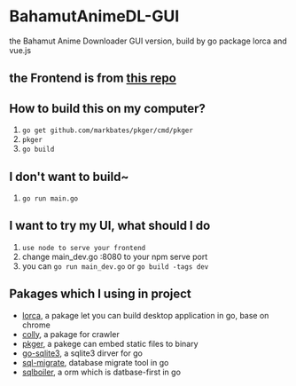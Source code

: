 # BahamutAnimeDL-GUI
the Bahamut Anime Downloader GUI version, build by go package lorca and vue.js
## the Frontend is from [this repo](https://github.com/txya900619/BahamutAnimeDL-frontend)
## How to build this on my computer?
1. `go get github.com/markbates/pkger/cmd/pkger`
2. `pkger`
3. `go build`
## I don't want to build~
1. `go run main.go`
## I want to try my UI, what should I do
1. `use node to serve your frontend`
2. change main_dev.go :8080 to your npm serve port
3. you can `go run main_dev.go` or `go build -tags dev`
## Pakages which I using in project
- [lorca](https://github.com/gocolly/colly), a pakage let you can build desktop application in go, base on chrome
- [colly](https://github.com/gocolly/colly), a pakage for crawler
- [pkger](https://github.com/markbates/pkger), a pakege can embed static files to binary 
- [go-sqlite3](https://github.com/mattn/go-sqlite3), a sqlite3 dirver for go
- [sql-migrate](https://github.com/rubenv/sql-migrate), database migrate tool in go
- [sqlboiler](https://github.com/volatiletech/sqlboiler), a orm which is datbase-first in go
